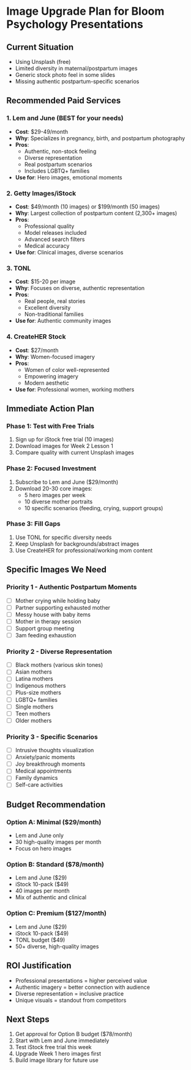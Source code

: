 # Image Upgrade Plan for Bloom Psychology Presentations

## Current Situation
- Using Unsplash (free)
- Limited diversity in maternal/postpartum images
- Generic stock photo feel in some slides
- Missing authentic postpartum-specific scenarios

## Recommended Paid Services

### 1. **Lem and June** (BEST for your needs)
- **Cost**: $29-49/month
- **Why**: Specializes in pregnancy, birth, and postpartum photography
- **Pros**: 
  - Authentic, non-stock feeling
  - Diverse representation
  - Real postpartum scenarios
  - Includes LGBTQ+ families
- **Use for**: Hero images, emotional moments

### 2. **Getty Images/iStock**
- **Cost**: $49/month (10 images) or $199/month (50 images)
- **Why**: Largest collection of postpartum content (2,300+ images)
- **Pros**:
  - Professional quality
  - Model releases included
  - Advanced search filters
  - Medical accuracy
- **Use for**: Clinical images, diverse scenarios

### 3. **TONL**
- **Cost**: $15-20 per image
- **Why**: Focuses on diverse, authentic representation
- **Pros**:
  - Real people, real stories
  - Excellent diversity
  - Non-traditional families
- **Use for**: Authentic community images

### 4. **CreateHER Stock**
- **Cost**: $27/month
- **Why**: Women-focused imagery
- **Pros**:
  - Women of color well-represented
  - Empowering imagery
  - Modern aesthetic
- **Use for**: Professional women, working mothers

## Immediate Action Plan

### Phase 1: Test with Free Trials
1. Sign up for iStock free trial (10 images)
2. Download images for Week 2 Lesson 1
3. Compare quality with current Unsplash images

### Phase 2: Focused Investment
1. Subscribe to Lem and June ($29/month)
2. Download 20-30 core images:
   - 5 hero images per week
   - 10 diverse mother portraits
   - 10 specific scenarios (feeding, crying, support groups)

### Phase 3: Fill Gaps
1. Use TONL for specific diversity needs
2. Keep Unsplash for backgrounds/abstract images
3. Use CreateHER for professional/working mom content

## Specific Images We Need

### Priority 1 - Authentic Postpartum Moments
- [ ] Mother crying while holding baby
- [ ] Partner supporting exhausted mother
- [ ] Messy house with baby items
- [ ] Mother in therapy session
- [ ] Support group meeting
- [ ] 3am feeding exhaustion

### Priority 2 - Diverse Representation
- [ ] Black mothers (various skin tones)
- [ ] Asian mothers
- [ ] Latina mothers
- [ ] Indigenous mothers
- [ ] Plus-size mothers
- [ ] LGBTQ+ families
- [ ] Single mothers
- [ ] Teen mothers
- [ ] Older mothers

### Priority 3 - Specific Scenarios
- [ ] Intrusive thoughts visualization
- [ ] Anxiety/panic moments
- [ ] Joy breakthrough moments
- [ ] Medical appointments
- [ ] Family dynamics
- [ ] Self-care activities

## Budget Recommendation

### Option A: Minimal ($29/month)
- Lem and June only
- 30 high-quality images per month
- Focus on hero images

### Option B: Standard ($78/month)
- Lem and June ($29)
- iStock 10-pack ($49)
- 40 images per month
- Mix of authentic and clinical

### Option C: Premium ($127/month)
- Lem and June ($29)
- iStock 10-pack ($49)
- TONL budget ($49)
- 50+ diverse, high-quality images

## ROI Justification
- Professional presentations = higher perceived value
- Authentic imagery = better connection with audience
- Diverse representation = inclusive practice
- Unique visuals = standout from competitors

## Next Steps
1. Get approval for Option B budget ($78/month)
2. Start with Lem and June immediately
3. Test iStock free trial this week
4. Upgrade Week 1 hero images first
5. Build image library for future use